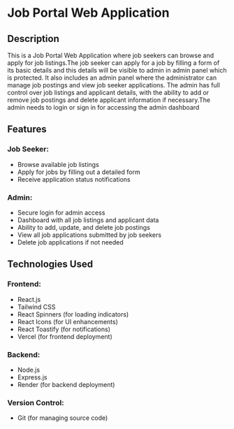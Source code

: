 # Job Portal Web Application

## Description
This is a Job Portal Web Application where job seekers can browse and apply for job listings.The job seeker can apply for a job by filling a form of its basic details and this details will be visible to admin in admin panel which is protected. It also includes an admin panel where the administrator can manage job postings and view job seeker applications.
The admin has full control over job listings and applicant details, with the ability to add or remove job postings and delete applicant information if necessary.The admin needs to login or sign in for accessing the admin dashboard

## Features
### Job Seeker:
- Browse available job listings
- Apply for jobs by filling out a detailed form
- Receive application status notifications

### Admin:
- Secure login for admin access
- Dashboard with all job listings and applicant data
- Ability to add, update, and delete job postings
- View all job applications submitted by job seekers
- Delete job applications if not needed

## Technologies Used
### Frontend:
- React.js
- Tailwind CSS
- React Spinners (for loading indicators)
- React Icons (for UI enhancements)
- React Toastify (for notifications)
- Vercel (for frontend deployment)

### Backend:
- Node.js
- Express.js
- Render (for backend deployment)

### Version Control:
- Git (for managing source code)
